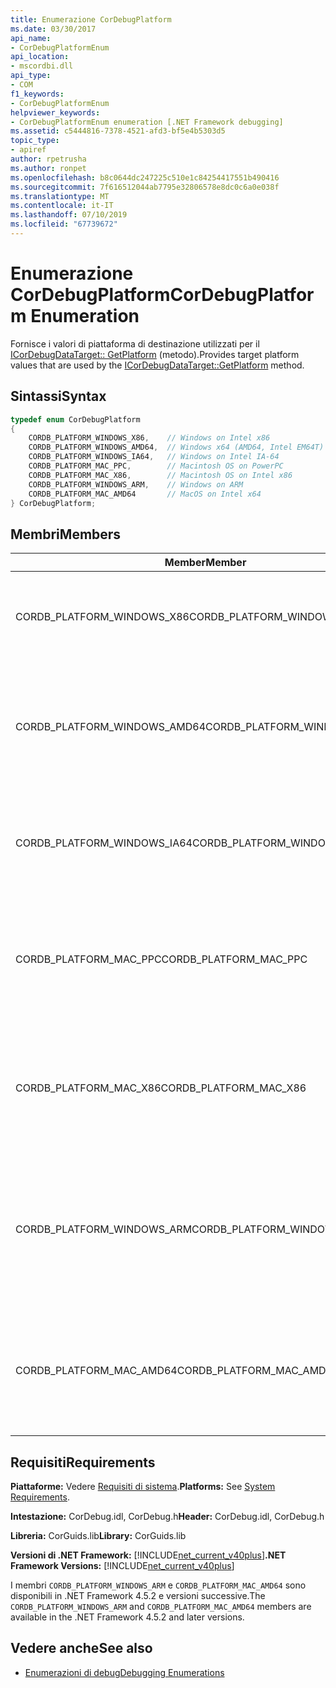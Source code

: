 ```yaml
---
title: Enumerazione CorDebugPlatform
ms.date: 03/30/2017
api_name:
- CorDebugPlatformEnum
api_location:
- mscordbi.dll
api_type:
- COM
f1_keywords:
- CorDebugPlatformEnum
helpviewer_keywords:
- CorDebugPlatformEnum enumeration [.NET Framework debugging]
ms.assetid: c5444816-7378-4521-afd3-bf5e4b5303d5
topic_type:
- apiref
author: rpetrusha
ms.author: ronpet
ms.openlocfilehash: b8c0644dc247225c510e1c84254417551b490416
ms.sourcegitcommit: 7f616512044ab7795e32806578e8dc0c6a0e038f
ms.translationtype: MT
ms.contentlocale: it-IT
ms.lasthandoff: 07/10/2019
ms.locfileid: "67739672"
---
```

# <a name="cordebugplatform-enumeration"></a><span data-ttu-id="c819f-102">Enumerazione CorDebugPlatform</span><span class="sxs-lookup"><span data-stu-id="c819f-102">CorDebugPlatform Enumeration</span></span>
<span data-ttu-id="c819f-103">Fornisce i valori di piattaforma di destinazione utilizzati per il [ICorDebugDataTarget:: GetPlatform](../../../../docs/framework/unmanaged-api/debugging/icordebugdatatarget-getplatform-method.md) (metodo).</span><span class="sxs-lookup"><span data-stu-id="c819f-103">Provides target platform values that are used by the [ICorDebugDataTarget::GetPlatform](../../../../docs/framework/unmanaged-api/debugging/icordebugdatatarget-getplatform-method.md) method.</span></span>  
  
## <a name="syntax"></a><span data-ttu-id="c819f-104">Sintassi</span><span class="sxs-lookup"><span data-stu-id="c819f-104">Syntax</span></span>  
  
```cpp  
typedef enum CorDebugPlatform  
{  
    CORDB_PLATFORM_WINDOWS_X86,    // Windows on Intel x86  
    CORDB_PLATFORM_WINDOWS_AMD64,  // Windows x64 (AMD64, Intel EM64T)  
    CORDB_PLATFORM_WINDOWS_IA64,   // Windows on Intel IA-64  
    CORDB_PLATFORM_MAC_PPC,        // Macintosh OS on PowerPC  
    CORDB_PLATFORM_MAC_X86,        // Macintosh OS on Intel x86  
    CORDB_PLATFORM_WINDOWS_ARM,    // Windows on ARM  
    CORDB_PLATFORM_MAC_AMD64       // MacOS on Intel x64  
} CorDebugPlatform;  
```  
  
## <a name="members"></a><span data-ttu-id="c819f-105">Membri</span><span class="sxs-lookup"><span data-stu-id="c819f-105">Members</span></span>  
  
|<span data-ttu-id="c819f-106">Member</span><span class="sxs-lookup"><span data-stu-id="c819f-106">Member</span></span>|<span data-ttu-id="c819f-107">Descrizione</span><span class="sxs-lookup"><span data-stu-id="c819f-107">Description</span></span>|  
|------------|-----------------|  
|<span data-ttu-id="c819f-108">CORDB_PLATFORM_WINDOWS_X86</span><span class="sxs-lookup"><span data-stu-id="c819f-108">CORDB_PLATFORM_WINDOWS_X86</span></span>|<span data-ttu-id="c819f-109">La piattaforma di destinazione è Windows in esecuzione su hardware Intel x86.</span><span class="sxs-lookup"><span data-stu-id="c819f-109">The target platform is Windows running on Intel x86 hardware.</span></span>|  
|<span data-ttu-id="c819f-110">CORDB_PLATFORM_WINDOWS_AMD64</span><span class="sxs-lookup"><span data-stu-id="c819f-110">CORDB_PLATFORM_WINDOWS_AMD64</span></span>|<span data-ttu-id="c819f-111">La piattaforma di destinazione è Windows a 64 bit in esecuzione su hardware AMD64 o Intel EM64T.</span><span class="sxs-lookup"><span data-stu-id="c819f-111">The target platform is 64 bit Windows running on AMD64 or Intel EM64T hardware.</span></span>|  
|<span data-ttu-id="c819f-112">CORDB_PLATFORM_WINDOWS_IA64</span><span class="sxs-lookup"><span data-stu-id="c819f-112">CORDB_PLATFORM_WINDOWS_IA64</span></span>|<span data-ttu-id="c819f-113">La piattaforma di destinazione è Windows a 32 bit in esecuzione su hardware Intel IA64.</span><span class="sxs-lookup"><span data-stu-id="c819f-113">The target platform is 32 bit Windows running on Intel IA-64 hardware.</span></span>|  
|<span data-ttu-id="c819f-114">CORDB_PLATFORM_MAC_PPC</span><span class="sxs-lookup"><span data-stu-id="c819f-114">CORDB_PLATFORM_MAC_PPC</span></span>|<span data-ttu-id="c819f-115">La piattaforma di destinazione è il sistema operativo Macintosh in esecuzione su hardware PowerPC.</span><span class="sxs-lookup"><span data-stu-id="c819f-115">The target platform is the Macintosh operating system running on PowerPC hardware.</span></span>|  
|<span data-ttu-id="c819f-116">CORDB_PLATFORM_MAC_X86</span><span class="sxs-lookup"><span data-stu-id="c819f-116">CORDB_PLATFORM_MAC_X86</span></span>|<span data-ttu-id="c819f-117">La piattaforma di destinazione è il sistema operativo Macintosh in esecuzione su hardware Intel x86.</span><span class="sxs-lookup"><span data-stu-id="c819f-117">The target platform is the Macintosh operating system running on Intel x86 hardware.</span></span>|  
|<span data-ttu-id="c819f-118">CORDB_PLATFORM_WINDOWS_ARM</span><span class="sxs-lookup"><span data-stu-id="c819f-118">CORDB_PLATFORM_WINDOWS_ARM</span></span>|<span data-ttu-id="c819f-119">La piattaforma di destinazione è il sistema operativo Macintosh in esecuzione su hardware di Windows ARM.</span><span class="sxs-lookup"><span data-stu-id="c819f-119">The target platform is the Macintosh operating system running on Windows ARM hardware.</span></span>|  
|<span data-ttu-id="c819f-120">CORDB_PLATFORM_MAC_AMD64</span><span class="sxs-lookup"><span data-stu-id="c819f-120">CORDB_PLATFORM_MAC_AMD64</span></span>|<span data-ttu-id="c819f-121">La piattaforma di destinazione è il sistema operativo Macintosh in esecuzione su hardware AMD64.</span><span class="sxs-lookup"><span data-stu-id="c819f-121">The target platform is the Macintosh operating system running on AMD64 hardware.</span></span>|  
  
## <a name="requirements"></a><span data-ttu-id="c819f-122">Requisiti</span><span class="sxs-lookup"><span data-stu-id="c819f-122">Requirements</span></span>  
 <span data-ttu-id="c819f-123">**Piattaforme:** Vedere [Requisiti di sistema](../../../../docs/framework/get-started/system-requirements.md).</span><span class="sxs-lookup"><span data-stu-id="c819f-123">**Platforms:** See [System Requirements](../../../../docs/framework/get-started/system-requirements.md).</span></span>  
  
 <span data-ttu-id="c819f-124">**Intestazione:** CorDebug.idl, CorDebug.h</span><span class="sxs-lookup"><span data-stu-id="c819f-124">**Header:** CorDebug.idl, CorDebug.h</span></span>  
  
 <span data-ttu-id="c819f-125">**Libreria:** CorGuids.lib</span><span class="sxs-lookup"><span data-stu-id="c819f-125">**Library:** CorGuids.lib</span></span>  
  
 <span data-ttu-id="c819f-126">**Versioni di .NET Framework:** [!INCLUDE[net_current_v40plus](../../../../includes/net-current-v40plus-md.md)]</span><span class="sxs-lookup"><span data-stu-id="c819f-126">**.NET Framework Versions:** [!INCLUDE[net_current_v40plus](../../../../includes/net-current-v40plus-md.md)]</span></span>  
  
 <span data-ttu-id="c819f-127">I membri `CORDB_PLATFORM_WINDOWS_ARM` e `CORDB_PLATFORM_MAC_AMD64` sono disponibili in .NET Framework 4.5.2 e versioni successive.</span><span class="sxs-lookup"><span data-stu-id="c819f-127">The `CORDB_PLATFORM_WINDOWS_ARM` and `CORDB_PLATFORM_MAC_AMD64` members are available in the .NET Framework 4.5.2 and later versions.</span></span>  
  
## <a name="see-also"></a><span data-ttu-id="c819f-128">Vedere anche</span><span class="sxs-lookup"><span data-stu-id="c819f-128">See also</span></span>

- [<span data-ttu-id="c819f-129">Enumerazioni di debug</span><span class="sxs-lookup"><span data-stu-id="c819f-129">Debugging Enumerations</span></span>](../../../../docs/framework/unmanaged-api/debugging/debugging-enumerations.md)
